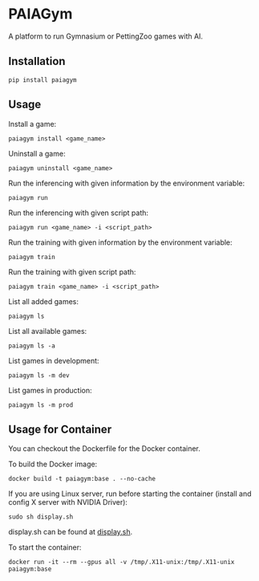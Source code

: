 # PAIAGym

A platform to run Gymnasium or PettingZoo games with AI.

## Installation

```
pip install paiagym
```

## Usage

Install a game:
```
paiagym install <game_name>
```

Uninstall a game:
```
paiagym uninstall <game_name>
```

Run the inferencing with given information by the environment variable:
```
paiagym run
```

Run the inferencing with given script path:
```
paiagym run <game_name> -i <script_path>
```

Run the training with given information by the environment variable:
```
paiagym train
```

Run the training with given script path:
```
paiagym train <game_name> -i <script_path>
```

List all added games:
```
paiagym ls
```

List all available games:
```
paiagym ls -a
```

List games in development:
```
paiagym ls -m dev
```

List games in production:
```
paiagym ls -m prod
```

## Usage for Container

You can checkout the Dockerfile for the Docker container.

To build the Docker image:
```
docker build -t paiagym:base . --no-cache
```

If you are using Linux server, run before starting the container (install and config X server with NVIDIA Driver):
```
sudo sh display.sh
```
display.sh can be found at [display.sh](https://github.com/PAIA-Playful-AI-Arena/paiagym/blob/master/display.sh).

To start the container:
```
docker run -it --rm --gpus all -v /tmp/.X11-unix:/tmp/.X11-unix paiagym:base
```
